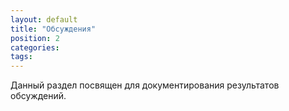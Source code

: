 ```yaml
---
layout: default
title: "Обсуждения"
position: 2
categories: 
tags: 
---
```


Данный раздел посвящен для документирования результатов обсуждений.

 



 

 

